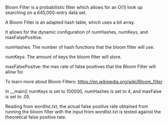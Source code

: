Bloom Filter is a probabilistic filter which allows for an O(1) look up searching on a 645,000-entry data set. 

A Bloom Filter is an adapted hash table, which uses a bit array. 

It allows for the dynamic configuration of numHashes, numKeys, and maxFalsePositive. 

numHashes: The number of hash functions that the bloom filter will use. 

numKeys: The amount of keys the bloom filter will store. 

maxFalsePositve: the max rate of false positives that the Bloom Filter will allow for. 

To learn more about Bloom Filters: https://en.wikipedia.org/wiki/Bloom_filter 

In __main() numKeys is set to 100000, numHashes is set to 4, and maxFalse is set to .05. 

Reading from wordlist.txt, the actual false positive rate obtained from running the bloom filter with the input from wordlist.txt 
is tested against the theoretical false positive rate. 


